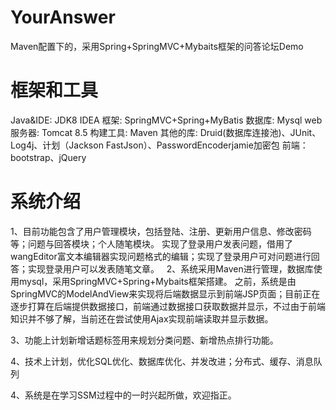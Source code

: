 # YourAnswer
Maven配置下的，采用Spring+SpringMVC+Mybaits框架的问答论坛Demo


#
# 框架和工具

Java&IDE: JDK8 IDEA
框架: SpringMVC+Spring+MyBatis
数据库: Mysql
web服务器: Tomcat 8.5
构建工具: Maven
其他的库: Druid(数据库连接池)、JUnit、Log4j、计划（Jackson FastJson）、PasswordEncoderjamie加密包
前端：bootstrap、jQuery

#
# 系统介绍

1、目前功能包含了用户管理模块，包括登陆、注册、更新用户信息、修改密码等；问题与回答模块；个人随笔模块。
   实现了登录用户发表问题，借用了wangEditor富文本编辑器实现问题格式的编辑；实现了登录用户可对问题进行回答；实现登录用户可以发表随笔文章。
   
2、系统采用Maven进行管理，数据库使用mysql，采用SpringMVC+Spring+Mybaits框架搭建。
   之前，系统是由SpringMVC的ModelAndView来实现将后端数据显示到前端JSP页面；目前正在逐步打算在后端提供数据接口，前端通过数据接口获取数据并显示，不过由于前端知识并不够了解，当前还在尝试使用Ajax实现前端读取并显示数据。

3、功能上计划新增话题标签用来规划分类问题、新增热点排行功能。

4、技术上计划，优化SQL优化、数据库优化、并发改进；分布式、缓存、消息队列

4、系统是在学习SSM过程中的一时兴起所做，欢迎指正。
